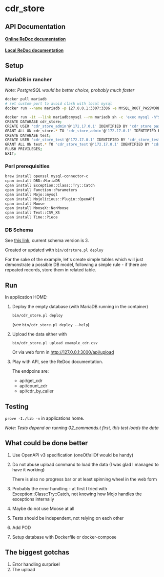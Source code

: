 # cdr_store

## API Documentation
#### [Online ReDoc documentation](https://redocly.github.io/redoc/?url=https://raw.githubusercontent.com/david-dot-krupicka/cdr_store/develop/spec/swagger.yaml)
#### [Local ReDoc documentation](index.html)

## Setup

### MariaDB in rancher
<i>Note: PostgreSQL would be better choice, probably much faster</i>
```bash
docker pull mariadb
# set custom port to avoid clash with local mysql
docker run --name mariadb -p 127.0.0.1:3307:3306 -e MYSQL_ROOT_PASSWORD=password mariadb &

docker run -it --link mariadb:mysql --rm mariadb sh -c 'exec mysql -h"$MYSQL_PORT_3306_TCP_ADDR" -P"$MYSQL_PORT_3306_TCP_PORT" -uroot -p"$MYSQL_ENV_MYSQL_ROOT_PASSWORD"'
CREATE DATABASE cdr_store;
CREATE USER 'cdr_store_admin'@'172.17.0.1' IDENTIFIED BY 'cdr_store_pass';
GRANT ALL ON cdr_store.* TO 'cdr_store_admin'@'172.17.0.1' IDENTIFIED BY 'cdr_store_pass' WITH GRANT OPTION;
CREATE DATABASE test;
CREATE USER 'cdr_store_test'@'172.17.0.1' IDENTIFIED BY 'cdr_store_test_pass';
GRANT ALL ON test.* TO 'cdr_store_test'@'172.17.0.1' IDENTIFIED BY 'cdr_store_test_pass' WITH GRANT OPTION;
FLUSH PRIVILEGES;
EXIT;
```

### Perl prerequisities
```bash
brew install openssl mysql-connector-c
cpan install DBD::MariaDB
cpan install Exception::Class::Try::Catch
cpan install Function::Parameters
cpan install Mojo::mysql
cpan install Mojolicious::Plugin::OpenAPI
cpan install Moose
cpan install MooseX::NonMoose
cpan install Text::CSV_XS
cpan install Time::Piece
```

### DB Schema
See [this link](#db_schema), current schema version is 3.

Created or updated with `bin/cdrstore.pl deploy`

For the sake of the example, let's create simple tables which will just
demonstrate a possible DB model, following a simple rule - if there are
repeated records, store them in related table.

## Run
In application HOME:
1. Deploy the empty database (with MariaDB running in the container)

    `bin/cdr_store.pl deploy`

   (see `bin/cdr_store.pl deploy --help`)
2. Upload the data either with

   `bin/cdr_store.pl upload example_cdr.csv`

    Or via web form in http://127.0.0.1:3000/api/upload

3. Play with API, see the ReDoc documentation.

    The endpoins are:
    * api/get_cdr
    * api/count_cdr
    * api/cdr_by_caller

## Testing
`prove -I./lib -v` in applications home.

<i>Note: Tests depend on running 02_commands.t first, this test loads the data</i>
    
## What could be done better
1. Use OpenAPI v3 specification (oneOf/allOf would be handy)
2. Do not abuse upload command to load the data (I was glad I managed to have it working)
   
    There is also no progress bar or at least spinning wheel in the web form
3. Probably the error handling - at first I tried with Exception::Class::Try::Catch,
   not knowing how Mojo handles the exceptions internally
4. Maybe do not use Moose at all
5. Tests should be independent, not relying on each other
6. Add POD
7. Setup database with Dockerfile or docker-compose

## The biggest gotchas
1. Error handling surprise!
2. The upload
